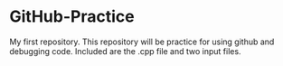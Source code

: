# GitHub-Practice
My first repository.
This repository will be practice for using github and debugging code.
Included are the .cpp file and two input files.
